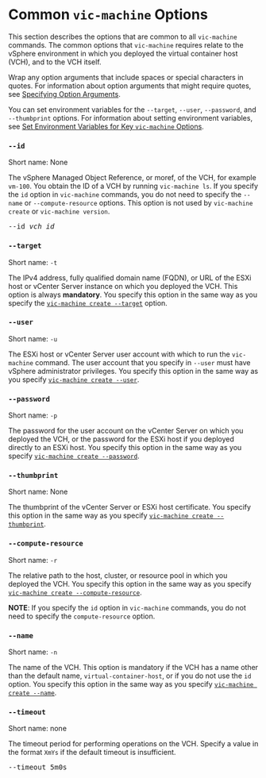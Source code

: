 # Common `vic-machine` Options #

This section describes the options that are common to all `vic-machine` commands. The common options that `vic-machine` requires relate to the vSphere environment in which you deployed the virtual container host (VCH), and to the VCH itself.  

Wrap any option arguments that include spaces or special characters in quotes. For information about option arguments that might require quotes, see [Specifying Option Arguments](using_vicmachine.md#args).

You can set environment variables for the `--target`, `--user`, `--password`, and `--thumbprint` options. For information about setting environment variables, see [Set Environment Variables for Key `vic-machine` Options](vic_env_variables.md).

### `--id` ###

Short name: None

The vSphere Managed Object Reference, or moref, of the VCH, for example `vm-100`.  You obtain the ID of a VCH by running `vic-machine ls`. If you specify the `id` option in `vic-machine` commands, you do not need to specify the `--name` or `--compute-resource` options. This option is not used by `vic-machine create` or `vic-machine version`.

<pre>--id <i>vch_id</i></pre>

### `--target` ###

Short name: `-t`

The IPv4 address, fully qualified domain name (FQDN), or URL of the ESXi host or vCenter Server instance on which you deployed the VCH. This option is always **mandatory**. You specify this option in the same way as you specify the [`vic-machine create --target`](using_vicmachine.md#target) option.

### `--user` ###

Short name: `-u`

The ESXi host or vCenter Server user account with which to run the `vic-machine` command. The user account that you specify in `--user` must have vSphere administrator privileges. You specify this option in the same way as you specify [`vic-machine create --user`](using_vicmachine.md#user).

### `--password` ###

Short name: `-p`

The password for the user account on the vCenter Server on which you  deployed the VCH, or the password for the ESXi host if you deployed directly to an ESXi host. You specify this option in the same way as you specify [`vic-machine create --password`](using_vicmachine.md#password).

### `--thumbprint` ###

Short name: None

The thumbprint of the vCenter Server or ESXi host certificate. You specify this option in the same way as you specify [`vic-machine create --thumbprint`](using_vicmachine.md#thumbprint).

### `--compute-resource` ###

Short name: `-r`

The relative path to the host, cluster, or resource pool in which you deployed the VCH. You specify this option in the same way as you specify  [`vic-machine create --compute-resource`](vch_compute.md#compute-resource).

**NOTE**: If you specify the `id` option in `vic-machine` commands, you do not need to specify the `compute-resource` option.

### `--name` ###

Short name: `-n`

The name of the VCH. This option is mandatory if the VCH has a name other than the default name, `virtual-container-host`, or if you do not use the `id` option. You specify this option in the same way as you specify [`vic-machine create --name`](vch_using_vicmachine.md#name).

### `--timeout` ###

Short name: none

The timeout period for performing operations on the VCH. Specify a value in the format `XmYs` if the default timeout is insufficient.

<pre>--timeout 5m0s</pre> 
